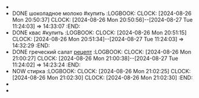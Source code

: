 -
- DONE шоколадное молоко #купить
  :LOGBOOK:
  CLOCK: [2024-08-26 Mon 20:50:37]
  CLOCK: [2024-08-26 Mon 20:50:56]--[2024-08-27 Tue 11:24:03] =>  14:33:07
  :END:
- DONE квас #купить
  :LOGBOOK:
  CLOCK: [2024-08-26 Mon 20:51:15]
  CLOCK: [2024-08-26 Mon 20:51:34]--[2024-08-27 Tue 11:24:03] =>  14:32:29
  :END:
- DONE греческий салат [рецепт](https://eda.ru/recepty/salaty/klassicheskij-grecheskij-salat-horiatiki-21993)
  :LOGBOOK:
  CLOCK: [2024-08-26 Mon 21:00:27]
  CLOCK: [2024-08-26 Mon 21:00:38]--[2024-08-27 Tue 11:24:02] =>  14:23:24
  :END:
- NOW стирка
  :LOGBOOK:
  CLOCK: [2024-08-26 Mon 21:02:25]
  CLOCK: [2024-08-26 Mon 21:02:30]
  CLOCK: [2024-08-26 Mon 21:02:30]
  :END:
-
-